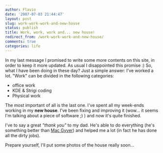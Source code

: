 ```yaml
---
author: Flavio
date: '2007-07-03 21:44:47'
layout: post
slug: work-work-work-and-new-house
status: publish
title: Work, work, work and... new house!
redirect_from: /work-work-work-and-new-house/
comments: true
categories: life
---
```


In my last message I promised to write some more contents on this site, in
order to keep it more updated. As usual I disappointed this promise :)  So,
what I have been doing in these day? Just a simple answer: I've worked a lot.
"Work" can be divided in the following categories:

  * office work
  * KDE & Strigi coding
  * Physical work
  
The most important of all is the last one. I've spent all my week-ends working
in my **new house**. I've been fixing and improving it (wow... it seems I'm
talking about a piece of software ;) ) and now it's quite finished.

I've to say a great _"thank you"_ to my dad. He's able to do everything (he's
something better than [Mac Gyver](http://en.wikipedia.org/wiki/MacGyver)) and
helped me a lot (in fact he has done all the dirty jobs).

Prepare yourself, I'll put some photos of the house really soon...

